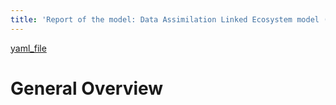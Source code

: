 ```yaml
---
title: 'Report of the model: Data Assimilation Linked Ecosystem model (DALEC), version: 1'
---
```

[yaml_file](data/VerosTestModels/Williams2005GCB.yaml)  
  
  
  
# General Overview  
  
